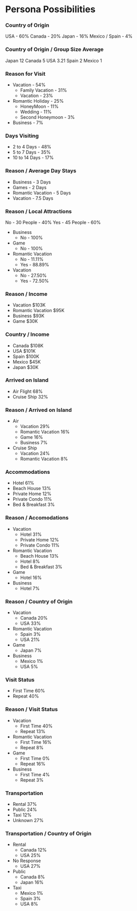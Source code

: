 # Persona Possibilities


### Country of Origin
USA - 60%
Canada - 20%
Japan - 16%
Mexico / Spain - 4%

### Country of Origin / Group Size Average
Japan   12
Canada  5
USA     3.21
Spain   2
Mexico  1


### Reason for Visit
- Vacation - 54%
    - Family Vacation - 31%
    - Vacation - 23%
- Romantic Holiday - 25%
    - HoneyMoon - 11%
    - Wedding - 11%
    - Second Honeymoon - 3%
- Business - 7%

### Days Visiting
- 2 to 4 Days - 48%
- 5 to 7 Days - 35%
- 10 to 14 Days - 17%

### Reason / Average Day Stays
- Business - 3 Days
- Games - 2 Days
- Romantic Vacation - 5 Days
- Vacation - 7.5 Days

### Reason / Local Attractions

No - 30 People - 40%
Yes - 45 People - 60%

- Business
    - No - 100% 
- Game
    - No - 100%
- Romantic Vacation
    - No - 11.11%
    - Yes - 88.89%
- Vacation
    - No - 27.50%
    - Yes - 72.50%

### Reason / Income

- Vacation          $103K
- Romantic Vacation $95K
- Business          $93K
- Game              $30K

### Country / Income

- Canada    $108K
- USA       $101K
- Spain     $100K
- Mexico    $45K
- Japan     $30K

### Arrived on Island

- Air Flight    68%
- Cruise Ship   32%

### Reason / Arrived on Island

- Air
    - Vacation          29%
    - Romantic Vacation 16%
    - Game              16%
    - Business          7%
- Cruise Ship
    - Vacation          24%
    - Romantic Vacation 8%

### Accommodations

- Hotel             61%
- Beach House       13%
- Private Home      12%
- Private Condo     11%
- Bed & Breakfast   3%

### Reason / Accomodations

- Vacation
    - Hotel             31%
    - Private Home      12%
    - Private Condo     11%
- Romantic Vacation
    - Beach House       13%
    - Hotel             8%
    - Bed & Breakfast   3%    
- Game
    - Hotel             16%
- Business
    - Hotel             7%

### Reason / Country of Origin

- Vacation
    - Canada            20%
    - USA               33%
- Romantic Vacation
    - Spain             3%
    - USA               21%
- Game
    - Japan             7%
- Business
    - Mexico            1%
    - USA               5%


### Visit Status

- First Time    60%
- Repeat        40%

### Reason / Visit Status

- Vacation
    - First Time        40%
    - Repeat            13%
- Romantic Vacation
    - First Time        16%
    - Repeat            8%
- Game
    - First Time        0%
    - Repeat            16%
- Business
    - First Time        4%
    - Repeat            3%

### Transportation

- Rental        37%
- Public        24%
- Taxi          12%
- Unknown       27%

### Transportation / Country of Origin

- Rental
    - Canada    12%
    - USA       25%
- No Response
    - USA       27%
- Public
    - Canada    8%
    - Japan     16%
- Taxi
    - Mexico    1%
    - Spain     3%
    - USA       8%